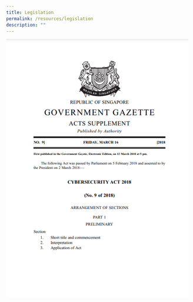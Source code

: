 ```yaml
---
title: Legislation
permalink: /resources/legislation
description: ""
---
```

<img src="/images/CS%20Act%20thumb.png">